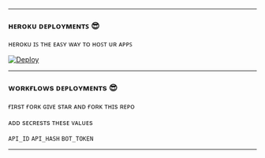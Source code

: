 ______________________________

### ʜᴇʀᴏᴋᴜ ᴅᴇᴘʟᴏʏᴍᴇɴᴛꜱ 😎

ʜᴇʀᴏᴋᴜ ɪꜱ ᴛʜᴇ ᴇᴀꜱʏ ᴡᴀʏ ᴛᴏ ʜᴏꜱᴛ ᴜʀ ᴀᴘᴘꜱ



[![Deploy](https://www.herokucdn.com/deploy/button.svg)](https://heroku.com/deploy)


______________________________

### ᴡᴏʀᴋғʟᴏᴡs ᴅᴇᴘʟᴏʏᴍᴇɴᴛs 😎

ғɪʀsᴛ ғᴏʀᴋ ɢɪᴠᴇ sᴛᴀʀ ᴀɴᴅ ғᴏʀᴋ ᴛʜɪs ʀᴇᴘᴏ 

ᴀᴅᴅ sᴇᴄʀᴇsᴛs ᴛʜᴇsᴇ ᴠᴀʟᴜᴇs

`API_ID`
`API_HASH`
`BOT_TOKEN`

______________________________
